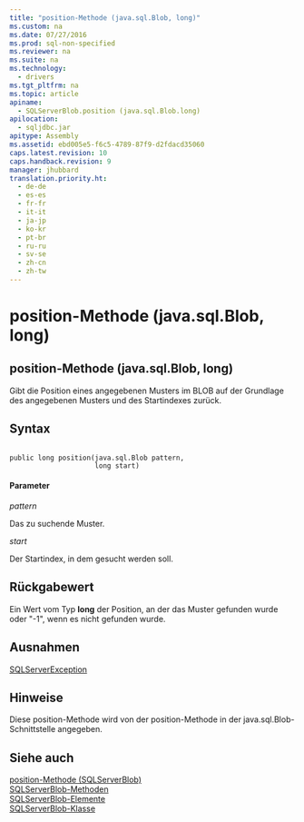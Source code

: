 ```yaml
---
title: "position-Methode (java.sql.Blob, long)"
ms.custom: na
ms.date: 07/27/2016
ms.prod: sql-non-specified
ms.reviewer: na
ms.suite: na
ms.technology: 
  - drivers
ms.tgt_pltfrm: na
ms.topic: article
apiname: 
  - SQLServerBlob.position (java.sql.Blob.long)
apilocation: 
  - sqljdbc.jar
apitype: Assembly
ms.assetid: ebd005e5-f6c5-4789-87f9-d2fdacd35060
caps.latest.revision: 10
caps.handback.revision: 9
manager: jhubbard
translation.priority.ht: 
  - de-de
  - es-es
  - fr-fr
  - it-it
  - ja-jp
  - ko-kr
  - pt-br
  - ru-ru
  - sv-se
  - zh-cn
  - zh-tw
---
```

# position-Methode (java.sql.Blob, long)
    
## position\-Methode \(java.sql.Blob, long\)  
 Gibt die Position eines angegebenen Musters im BLOB auf der Grundlage des angegebenen Musters und des Startindexes zurück.  
  
## Syntax  
  
```  
  
public long position(java.sql.Blob pattern,  
                     long start)  
```  
  
#### Parameter  
 *pattern*  
  
 Das zu suchende Muster.  
  
 *start*  
  
 Der Startindex, in dem gesucht werden soll.  
  
## Rückgabewert  
 Ein Wert vom Typ **long** der Position, an der das Muster gefunden wurde oder "\-1", wenn es nicht gefunden wurde.  
  
## Ausnahmen  
 [SQLServerException](../content/SQLServerException-Class.md)  
  
## Hinweise  
 Diese position\-Methode wird von der position\-Methode in der java.sql.Blob\-Schnittstelle angegeben.  
  
## Siehe auch  
 [position-Methode &#40;SQLServerBlob&#41;](../content/position-Method--SQLServerBlob-.md)   
 [SQLServerBlob-Methoden](../content/SQLServerBlob-Methods.md)   
 [SQLServerBlob-Elemente](../content/SQLServerBlob-Members.md)   
 [SQLServerBlob-Klasse](../content/SQLServerBlob-Class.md)  
  
  